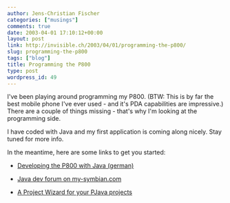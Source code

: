 ```yaml
---
author: Jens-Christian Fischer
categories: ["musings"]
comments: true
date: 2003-04-01 17:10:12+00:00
layout: post
link: http://invisible.ch/2003/04/01/programming-the-p800/
slug: programming-the-p800
tags: ["blog"]
title: Programming the P800
type: post
wordpress_id: 49
---
```


I've been playing around programming my P800. (BTW: This is by far the best mobile phone I've ever used - and it's PDA capabilities are impressive.) There are a couple of things missing - that's why I'm looking at the programming side.

I have coded with Java and my first application is coming along nicely. Stay tuned for more info.

In the meantime, here are some links to get you started:




  * [Developing the P800 with Java (german)](http://www.korelstar.de/p800java.php)


  * [Java dev forum on my-symbian.com](http://my-symbian.com/forum/viewforum.php?f=9)


  * [A Project Wizard for your PJava projects](http://my-symbian.com/forum/viewtopic.php?t=2295)


